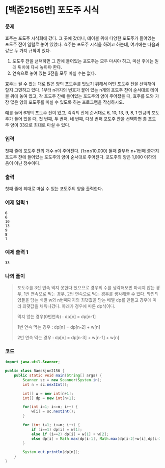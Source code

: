 # [백준2156번] 포도주 시식



### 문제

효주는 포도주 시식회에 갔다. 그 곳에 갔더니, 테이블 위에 다양한 포도주가 들어있는 포도주 잔이 일렬로 놓여 있었다. 효주는 포도주 시식을 하려고 하는데, 여기에는 다음과 같은 두 가지 규칙이 있다.

1. 포도주 잔을 선택하면 그 잔에 들어있는 포도주는 모두 마셔야 하고, 마신 후에는 원래 위치에 다시 놓아야 한다.
2. 연속으로 놓여 있는 3잔을 모두 마실 수는 없다.

효주는 될 수 있는 대로 많은 양의 포도주를 맛보기 위해서 어떤 포도주 잔을 선택해야 할지 고민하고 있다. 1부터 n까지의 번호가 붙어 있는 n개의 포도주 잔이 순서대로 테이블 위에 놓여 있고, 각 포도주 잔에 들어있는 포도주의 양이 주어졌을 때, 효주를 도와 가장 많은 양의 포도주를 마실 수 있도록 하는 프로그램을 작성하시오. 

예를 들어 6개의 포도주 잔이 있고, 각각의 잔에 순서대로 6, 10, 13, 9, 8, 1 만큼의 포도주가 들어 있을 때, 첫 번째, 두 번째, 네 번째, 다섯 번째 포도주 잔을 선택하면 총 포도주 양이 33으로 최대로 마실 수 있다.



### 입력

첫째 줄에 포도주 잔의 개수 n이 주어진다. (1≤n≤10,000) 둘째 줄부터 n+1번째 줄까지 포도주 잔에 들어있는 포도주의 양이 순서대로 주어진다. 포도주의 양은 1,000 이하의 음이 아닌 정수이다.



### 출력

첫째 줄에 최대로 마실 수 있는 포도주의 양을 출력한다.



### 예제 입력 1

```
6
6
10
13
9
8
1
```

### 예제 출력 1 

```
33
```



### 나의 풀이

>포도주를 3잔 연속 먹지 못한다 했으므로 경우의 수를 생각해보면 마시지 않는 경우, 1번 연속으로 먹는 경우, 2번 연속으로 먹는 경우를 생각해볼 수 있다. 와인의 양들을 담는 배열 w와 n번째까지의 최댓값을 담는 배열 dp를 만들고 경우에 따라 최댓값을 채워나갔다. 아래가 경우에 따른 dp식이다.
>
>먹지 않는 경우(0번연속) : dp[n] = dp[n-1]
>
>1번 연속 먹는 경우 : dp[n] = dp[n-2] + w[n]
>
>2번 연속 먹는 경우 : dp[n] = dp[n-3] + w[n-1] + w[n]



### 코드

```java
import java.util.Scanner;

public class Baeckjun2156 {
    public static void main(String[] args) {
        Scanner sc = new Scanner(System.in);
        int n = sc.nextInt();

        int[] w = new int[n+1];
        int[] dp = new int[n+1];

        for(int i=1; i<=n; i++) {
            w[i] = sc.nextInt();
        }

        for (int i=1; i<=n; i++) {
            if (i==1) dp[i] = w[1];
            else if (i==2) dp[i] = w[1] + w[2];
            else dp[i] = Math.max(dp[i-1], Math.max(dp[i-2]+w[i],dp[i-3]+w[i-1]+w[i]));
        }

        System.out.println(dp[n]);
    }
}

```

